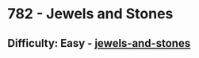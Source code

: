 <h1>782 - Jewels and Stones</h1><h2>Difficulty: Easy - <a href="https://leetcode.com/problems/jewels-and-stones/">jewels-and-stones</a></h2>
